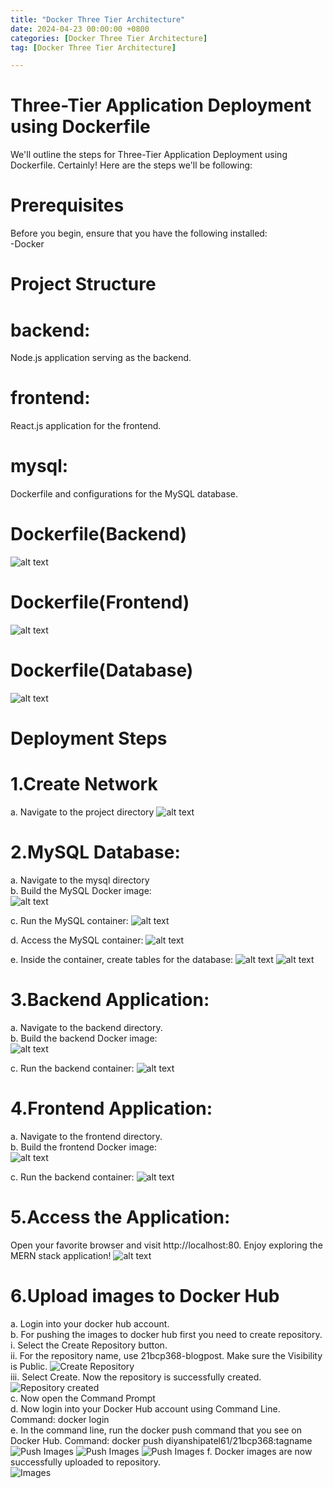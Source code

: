 ```yaml
---
title: "Docker Three Tier Architecture"
date: 2024-04-23 00:00:00 +0800
categories: [Docker Three Tier Architecture]
tag: [Docker Three Tier Architecture]

---
```


# Three-Tier Application Deployment using Dockerfile

We'll outline the steps for Three-Tier Application Deployment using Dockerfile. Certainly! Here are the steps we'll be following:

# Prerequisites

Before you begin, ensure that you have the following installed:                                                
    -Docker

# Project Structure

# backend: 
Node.js application serving as the backend.                                                                 
# frontend:  
React.js application for the frontend.                                                                    
# mysql: 
Dockerfile and configurations for the MySQL database.

# Dockerfile(Backend)                                                                                               
![alt text](/images/10.png )

# Dockerfile(Frontend)
![alt text](/images/8.png)                                                                                        

# Dockerfile(Database)                        
![alt text](/images/9.png )

# Deployment Steps

# 1.Create Network                                                                                                 
a. Navigate to the project directory
![alt text](/images/11.png )

# 2.MySQL Database:                                                                                         
a. Navigate to the mysql directory                                                                       
b. Build the MySQL Docker image:                                                                                   
![alt text](/images/12.png )

c. Run the MySQL container:
![alt text](/images/13.png )

d. Access the MySQL container:
![alt text](/images/14.png )

e. Inside the container, create tables for the database:
![alt text](/images/15.png )
![alt text](/images/16.png )

# 3.Backend Application:                                                                                     
a. Navigate to the backend directory.                                                                            
b. Build the backend Docker image:                                                                                  
![alt text](/images/17.png )

c. Run the backend container:
![alt text](/images/18.png )

# 4.Frontend Application:                                                                                     
a. Navigate to the frontend directory.                                                                            
b. Build the frontend Docker image:                                                                                  
![alt text](/images/19.png )

c. Run the backend container:
![alt text](/images/20.png )

# 5.Access the Application:                                                                                        
Open your favorite browser and visit http://localhost:80. Enjoy exploring the MERN stack application!
![alt text](/images/21.png )

# 6.Upload images to Docker Hub                                                                                      
a. Login into your docker hub account.                                                                              
b. For pushing the images to docker hub first you need to create repository.                                     
    i. Select the Create Repository button.                                                                      
    ii. For the repository name, use 21bcp368-blogpost. Make sure the Visibility is Public.
    ![Create Repository](/images/22.png )                                                                            
    iii. Select Create. Now the repository is successfully created.
    ![Repository created](/images/23.png )                                                                          
c. Now open the Command Prompt                                                                                  
d. Now login into your Docker Hub account using Command Line.                                                       
Command: docker login                                                                                              
e. In the command line, run the docker push command that you see on Docker Hub.
Command: docker push diyanshipatel61/21bcp368:tagname                                                             
![Push Images](/images/24.png )
![Push Images](/images/25.png )
![Push Images](/images/26.png )
f. Docker images are now successfully uploaded to repository.                                               
![Images](/images/27.png ) 







    



